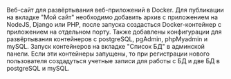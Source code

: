 Веб-сайт для развёртывания веб-приложений в Docker. 
Для публикации на вкладке "Мой сайт" необходимо добавить архив с приложением на NodeJS, Django или PHP, после запуска создасться Docker-контейнер с приложением на отдельном порту.
Также добавлены конфигурации для развёртывания контейнеров с postgreSQL, pgAdmin, phpMyadmin и mySQL. Запуск контейнеров на вкладке "Список БД" в админской панели. Если эти контейнеры запущены, то при регистрации нового пользователя создадуться учетные записи для работы с БД и две БД в postgreSQL и mySQL.
